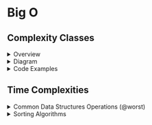 # Big O 

## Complexity Classes

<details>
<summary>Overview</summary>

|Big-O Complexity | Class Name | Description |
|------------------|------------| ----------- |
| O(1) | constant | |
| O(log n) | logarithmic | "Halving" |
| O(n) | linear | "access each item once" |
| O(n log n) | loglinear | "access each item once(linear), then halve the list (logarithmic)" |
| O(n^2) | quadratic | "usually an indication of a bad algorithm (nested loops)" |
| O(2^n) | exponential |
| O(n!) | factorial |

</details>

<details>
<summary>Diagram</summary>

# Diagram

![](https://learntocodetogether.com/wp-content/uploads/2019/08/download-1-1-1024x677.png)
</details>

<details>
<summary>Code Examples</summary>

# Constant 
```js
// O(1)
function constant1(n) {
  return n * 2 + 1;
}

// O(1)
function constant2(n) {
  for (let i = 1; i <= 100; i++) {
    console.log(i);
  }
}

```

# Logarithmic

```js
// O(log(n))
function logarithmic1(n) {
  if (n <= 1) return;
  logarithmic1(n / 2);
}

// O(log(n))
function logarithmic2(n) {
  let i = n;
  while (i > 1) {
    i /= 2;
  }
}

```

# Linear

```js
// O(n)
function linear1(n) {
  for (let i = 1; i <= n; i++) {
    console.log(i);
  }
}

// O(n), where n is the length of the array
function linear2(array) {
  for (let i = 0; i < array.length; i++) {
    console.log(i);
  }
}

// O(n)
function linear3(n) {
  if (n === 1) return;
  linear3(n - 1);
}
```
# Loglinear

```js
// O(n * log(n))
function loglinear(n) {
  if (n <= 1) return;

  for (let i = 1; i <= n; i++) {
    console.log(i);
  }

  loglinear(n / 2);
  loglinear(n / 2);
}
```

# Polynomial

```js
// O(n^2)
function quadratic(n) {
  for (let i = 1; i <= n; i++) {
    for (let j = 1; j <= n; j++) {}
  }
}

// O(n^3)
function cubic(n) {
  for (let i = 1; i <= n; i++) {
    for (let j = 1; j <= n; j++) {
      for (let k = 1; k <= n; k++) {}
    }
  }
}
```

# Exponential

```js
// O(2^n)
function exponential2n(n) {
  if (n === 1) return;
  exponential_2n(n - 1);
  exponential_2n(n - 1);
}

// O(3^n)
function exponential3n(n) {
  if (n === 0) return;
  exponential_3n(n - 1);
  exponential_3n(n - 1);
  exponential_3n(n - 1);
}
```

# Factorial

```js
// O(n!)
function factorial(n) {
  if (n === 1) return;

  for (let i = 1; i <= n; i++) {
    factorial(n - 1);
  }
}
```
</details>

## Time Complexities

<details>
<summary>Common  Data Structures Operations (@worst)</summary>

### Common  Data Structures Operations (@worst)

| |Access|Search |Assertion|Deletion |Space|
|:----|:----|:----|:----|:----|:----|
|Array|O(1)|O(n)|O(n)|O(n)|O(n)|
|Stack|O(n)|O(n)|O(1)|O(1)|O(n)|
|Queue|O(n)|O(n)|O(1)|O(1)|O(n)|
|Singly-Linked List|O(n)|O(n)|O(1)|O(1)|O(n)|
|Doubly-Linked List|O(n)|O(n)|O(1)|O(1)|O(n)|
|Hash Table|N/A|O(n)|O(n)|O(n)|O(n)|
|Binary Search Tree|O(n)|O(n)|O(n)|O(n)|O(n)|
|Hash|N/A|O(n)|O(n)|O(n)|O(n)|

</details>

<details>
<summary style=""> Sorting Algorithms</summary>

| Sorting Algo  |  Worst Time Complexity | Space Complexity   |
|:---|---|---|
| [Bubble Sort](./algorithms-sorting-solved/problems/01-bubble-sort.js) | O(n^2) | O(1) |
| [Selection Sort](./algorithms-sorting-solved/problems/02-selection-sort.js)   | O(n^2)  | O(1)  |
| [Insertion Sort](./algorithms-sorting-solved/problems/03-insertion-sort.js)   | O(n^2)  | O(n)   |
| [Merge Sort](./algorithms-sorting-solved/problems/04-merge-sort.js)  | O(n log n)   |  O (log n) |
| [Quick Sort](./algorithms-sorting-solved/problems/05-quick-sort.js)  | O(n^2)   | O (log n)  |
| Heap Sort  | O(n log n)  |  O(1) |
| Radix Sort  | O(n)  | O(n)  |
</details>